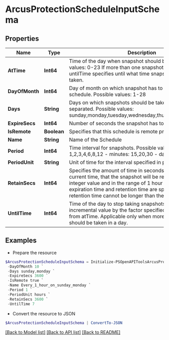 # ArcusProtectionScheduleInputSchema
## Properties

Name | Type | Description | Notes
------------ | ------------- | ------------- | -------------
**AtTime** | **Int64** | Time of the day when snapshot should be taken. Possible values: 0-23 If more than one snapshots in a day then untilTime specifies until what time snapshots should be taken. | [optional] 
**DayOfMonth** | **Int64** | Day of month on which snapshot has to be taken for Monthly schedule. Possible values: 1-28 | [optional] 
**Days** | **String** | Days on which snapshots should be taken. comma separated. Possible values: sunday,monday,tuesday,wednesday,thursday,friday,saturday | [optional] 
**ExpireSecs** | **Int64** | Number of seconds the snapshot has to be retained. | 
**IsRemote** | **Boolean** | Specifies that this schedule is remote protection schedule | 
**Name** | **String** | Name of the Schedule | 
**Period** | **Int64** | Time interval for snapshots. Possible values:   - hours: 1,2,3,4,6,8,12   - minutes: 15,20,30   - days &amp; months: 1 | 
**PeriodUnit** | **String** | Unit of time for the interval specified in period. | 
**RetainSecs** | **Int64** | Specifies the amount of time in seconds, relative to the current time, that the snapshot will be retained. It is a positive integer value and in the range of 1 hour - 1825 days. If both expiration time and retention time are specified, then the retention time cannot be longer than the expiration time. | [optional] 
**UntilTime** | **Int64** | Time of the day to stop taking snapshots. Must be an incremental value by the factor specified in Period, starting from atTime. Applicable only when more than one snapshots should be taken in a day. | [optional] 

## Examples

- Prepare the resource
```powershell
$ArcusProtectionScheduleInputSchema = Initialize-PSOpenAPIToolsArcusProtectionScheduleInputSchema  -AtTime 2 `
 -DayOfMonth 10 `
 -Days sunday,monday `
 -ExpireSecs 3600 `
 -IsRemote true `
 -Name Every_1_hour_on_sunday_monday `
 -Period 1 `
 -PeriodUnit hours `
 -RetainSecs 3600 `
 -UntilTime 7
```

- Convert the resource to JSON
```powershell
$ArcusProtectionScheduleInputSchema | ConvertTo-JSON
```

[[Back to Model list]](../README.md#documentation-for-models) [[Back to API list]](../README.md#documentation-for-api-endpoints) [[Back to README]](../README.md)

